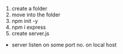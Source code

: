 1. create a folder
2. move into the folder
3. npm init -y
4. npm i express
5. create server.js

- server listen on some port no. on local host